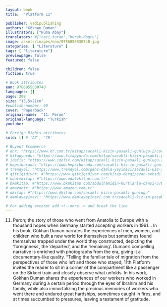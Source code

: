 ```yaml
---
layout: book
title:  "Platform 11"

publisher: vadipublishing
authors: "Gökhan Duman"
illustrators: ["Hüma Abay"]
translators: #["naci-turan","burak-dogru"]
image: assets/images/ean/9786055830748.jpg
categories: [ "Literature" ]
tags: [ "literature"]
previewpage: false
featured: false

children: false
fiction: true

# Book attributes
ean: 9786055830748
languages: []
page: 208
size: "13,5x21cm"
#publish-number: 60
cover: "Paperback"
original-name:  "11. Peron"
original-language: "Turkish"
youtube:

# Foreign Rights attributes
sold: [] # 'AZ', 'TR'

# Buyout Ecommerce
# dnr: "https://www.dr.com.tr/kitap/sacakli-kizin-pasakli-gunlugu-2/cocuk-ve-genclik/genclik-10-yas/roman-oyku/urunno=0001893059001"
# kitapyurdu: "https://www.kitapyurdu.com/kitap/sacakli-kizin-pasakli-gunlugu-2-/560122.html&filter_name=Sa%C3%A7akl%C4%B1+K%C4%B1z%27%C4%B1n+Pasakl%C4%B1+G%C3%BCnl%C3%BC%C4%9F%C3%BC+2"
# idefix: "https://www.idefix.com/kitap/sacakli-kizin-pasakli-gunlugu-2/cocuk-ve-genclik/genclik-10-yas/roman-oyku/urunno=0001893059001"
# hepsiburada: "https://www.hepsiburada.com/sacakli-kiz-in-pasakli-gunlugu-2-damla-yayinevi-p-HBV000012ER86"
# trendyol: "https://www.trendyol.com/genc-damla-yayinevi/sacakli-kiz-in-pasakli-gunlugu-2-p-54825777"
# gittigidiyor: #"https://www.gittigidiyor.com/kitap-dergi/ezan-sehidi-adnan-menderes_pdp_732728793"
# odatvkitap: #"https://www.odatvkitap.com.tr"
# bkmkitap: #"https://www.bkmkitap.com/abdulhamidin-kurtlarla-dansi-578226"
# amazontr: #"https://www.amazon.com.tr"
# dkitap: #"https://www.dkitap.com/sacakli-kizin-pasakli-gunlugu"
# damlayayinevi: "https://www.damlayayinevi.com.tr/sacakli-kiz-in-pasakli-gunlugu-2-bu-iste-bi-terslik-var"

# For adding excerpt add <!--more--> and break the line
---
```

11. Peron; the story of those who went from
Anatolia to Europe with a thousand hopes when
Germany started accepting workers in 1961...
In his book, Gökhan Duman narrates the experiences of men, women, and children who built a new
world for themselves but sometimes found themselves trapped under the world they constructed,
depicting the ‘foreignness’, the ‘departed’, and the
‘remaining’. Duman’s compelling narrative is enriched with photographs from the era, giving it a
documentary-like quality.
“Telling the familiar tale of migration from the
perspectives of those who left and those who stayed,
11th Platform invites the reader to sit in a corner
of the compartment like a passenger on the Sirkeci
train and closely observe what unfolds.
In his work, Gökhan Duman shares the
experiences of our workers who worked in Germany during a certain period through the eyes of
Ibrahim and his family, while also immortalizing
the precious memories of workers who went there
and endured great hardships, sometimes caught in
fires, and at times succumbed to pressures, leaving a
testament of gratitude.
<!--more--> 

